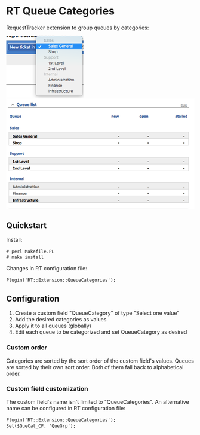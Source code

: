 # RT Queue Categories

RequestTracker extension to group queues by categories:

![Create new ticket](doc/new-ticket.png)
![Queues stats](doc/stats.png)

## Quickstart

Install:

    # perl Makefile.PL
    # make install

Changes in RT configuration file:

    Plugin('RT::Extension::QueueCategories');

## Configuration

1. Create a custom field "QueueCategory" of type "Select one value"
2. Add the desired categories as values
3. Apply it to all queues (globally)
4. Edit each queue to be categorized and set QueueCategory as desired

### Custom order

Categories are sorted by the sort order of the custom field's values.
Queues are sorted by their own sort order.
Both of them fall back to alphabetical order.

### Custom field customization

The custom field's name isn't limited to "QueueCategories".
An alternative name can be configured in RT configuration file:

    Plugin('RT::Extension::QueueCategories');
    Set($QueCat_CF, 'QueGrp');
